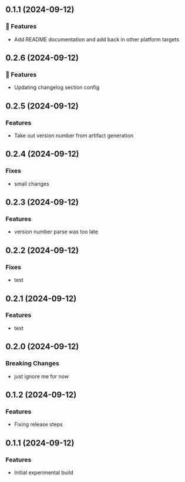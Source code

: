 ## 0.1.1 (2024-09-12)

### 🚀 Features

- Add README documentation and add back in other platform targets

## 0.2.6 (2024-09-12)

### 🚀 Features

- Updating changelog section config

## 0.2.5 (2024-09-12)

### Features

- Take out version number from artifact generation

## 0.2.4 (2024-09-12)

### Fixes

- small changes

## 0.2.3 (2024-09-12)

### Features

- version number parse was too late

## 0.2.2 (2024-09-12)

### Fixes

- test

## 0.2.1 (2024-09-12)

### Features

- test

## 0.2.0 (2024-09-12)

### Breaking Changes

- just ignore me for now

## 0.1.2 (2024-09-12)

### Features

- Fixing release steps

## 0.1.1 (2024-09-12)

### Features

- Initial experimental build
